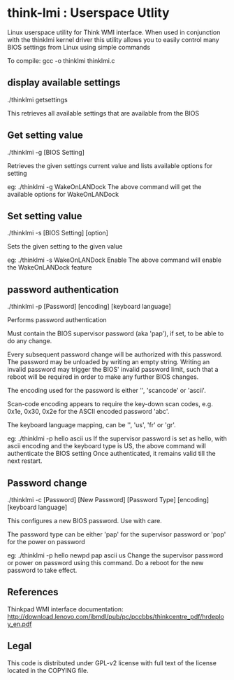 # think-lmi : Userspace Utlity

Linux userspace utility for Think WMI interface.
When used in conjunction with the thinklmi kernel driver this utility allows you 
to easily control many BIOS settings from Linux using simple commands

To compile: gcc -o thinklmi thinklmi.c

## display available settings 
./thinklmi getsettings 

This retrieves all available settings that are available from the BIOS

## Get setting value
./thinklmi -g [BIOS Setting]

Retrieves the given settings current value and lists available options for setting

eg: ./thinklmi -g WakeOnLANDock
The above command will get the available options for WakeOnLANDock

## Set setting value
./thinklmi -s [BIOS Setting] [option]

Sets the given setting to the given value

eg: ./thinklmi -s WakeOnLANDock Enable
The above command will enable the WakeOnLANDock feature

## password authentication
./thinklmi -p [Password] [encoding] [keyboard language]

Performs password authentication

Must contain the BIOS supervisor password (aka 'pap'), if set, to be able to do
any change.

Every subsequent password change will be authorized with this password. The
password may be unloaded by writing an empty string. Writing an invalid
password may trigger the BIOS' invalid password limit, such that a reboot will
be required in order to make any further BIOS changes.

The encoding used for the password is either '', 'scancode' or 'ascii'.

Scan-code encoding appears to require the key-down scan codes, e.g. 0x1e, 0x30,
0x2e for the ASCII encoded password 'abc'.

The keyboard language mapping, can be '', 'us', 'fr' or 'gr'.

eg: ./thinklmi -p hello ascii us
If the supervisor password is set as hello, with ascii encoding
and the keyboard type is US, the above command will authenticate the BIOS setting
Once authenticated, it remains valid till the next restart.

## Password change
./thinklmi -c [Password] [New Password] [Password Type] [encoding] [keyboard language]

This configures a new BIOS password. Use with care.

The password type can be either 'pap' for the supervisor password or 'pop' for the power on password

eg: ./thinklmi -p hello newpd pap ascii us
Change the supervisor password or power on password using this command.
Do a reboot for the new password to take effect.

## References
Thinkpad WMI interface documentation:
http://download.lenovo.com/ibmdl/pub/pc/pccbbs/thinkcentre_pdf/hrdeploy_en.pdf

## Legal
This code is distributed under GPL-v2 license with full text of the license 
located in the COPYING file.
